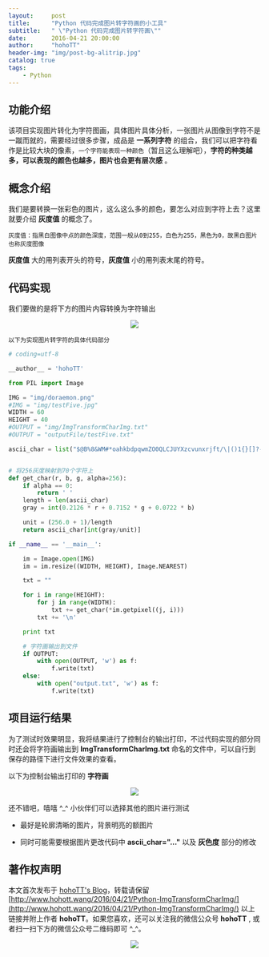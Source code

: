 ```yaml
---
layout:     post
title:      "Python 代码完成图片转字符画的小工具"
subtitle:   " \"Python 代码完成图片转字符画\""
date:       2016-04-21 20:00:00
author:     "hohoTT"
header-img: "img/post-bg-alitrip.jpg"
catalog: true
tags:
    - Python
---
```


## 功能介绍

该项目实现图片转化为字符图画，具体图片具体分析，一张图片从图像到字符不是一蹴而就的，需要经过很多步骤，成品是 **一系列字符** 的组合，我们可以把字符看作是比较大块的像素，`一个字符能表现一种颜色`（暂且这么理解吧），**字符的种类越多，可以表现的颜色也越多，图片也会更有层次感** 。

## 概念介绍

我们是要转换一张彩色的图片，这么这么多的颜色，要怎么对应到字符上去？这里就要介绍 **灰度值** 的概念了。

    灰度值：指黑白图像中点的颜色深度，范围一般从0到255，白色为255，黑色为0，故黑白图片也称灰度图像

**灰度值** 大的用列表开头的符号，**灰度值** 小的用列表末尾的符号。

## 代码实现

我们要做的是将下方的图片内容转换为字符输出

<div align="center"><img src="http://www.hohott.wang/img/writing_img/2016-4-21/doraemon.png"/></div>


`以下为实现图片转字符的具体代码部分`

```python
# coding=utf-8

__author__ = 'hohoTT'

from PIL import Image

IMG = "img/doraemon.png"
#IMG = "img/testFive.jpg"
WIDTH = 60
HEIGHT = 40
#OUTPUT = "img/ImgTransformCharImg.txt"
#OUTPUT = "outputFile/testFive.txt"

ascii_char = list("$@B%8&WM#*oahkbdpqwmZO0QLCJUYXzcvunxrjft/\|()1{}[]?-_+~<>i!lI;:,\"^`'. ")


# 将256灰度映射到70个字符上
def get_char(r, b, g, alpha=256):
    if alpha == 0:
        return ' '
    length = len(ascii_char)
    gray = int(0.2126 * r + 0.7152 * g + 0.0722 * b)

    unit = (256.0 + 1)/length
    return ascii_char[int(gray/unit)]

if __name__ == '__main__':

    im = Image.open(IMG)
    im = im.resize((WIDTH, HEIGHT), Image.NEAREST)

    txt = ""

    for i in range(HEIGHT):
        for j in range(WIDTH):
            txt += get_char(*im.getpixel((j, i)))
        txt += '\n'

    print txt

    # 字符画输出到文件
    if OUTPUT:
        with open(OUTPUT, 'w') as f:
            f.write(txt)
    else:
        with open("output.txt", 'w') as f:
            f.write(txt)
```

## 项目运行结果

为了测试时效果明显，我将结果进行了控制台的输出打印，不过代码实现的部分同时还会将字符画输出到 **ImgTransformCharImg.txt** 命名的文件中，可以自行到保存的路径下进行文件效果的查看。

以下为控制台输出打印的 **字符画**


<div align="center"><img src="http://www.hohott.wang/img/writing_img/2016-4-21/result.png"/></div>

还不错吧，嘻嘻 ^_^
小伙伴们可以选择其他的图片进行测试

* 最好是轮廓清晰的图片，背景明亮的额图片

* 同时可能需要根据图片更改代码中 **ascii_char="..."** 以及 **灰色度** 部分的修改


## 著作权声明
本文首次发布于 [hohoTT's Blog](http://www.hohott.wang/)，转载请保留 [http://www.hohott.wang/2016/04/21/Python-ImgTransformCharImg/](http://www.hohott.wang/2016/04/21/Python-ImgTransformCharImg/) 以上链接并附上作者 **hohoTT**。如果您喜欢，还可以关注我的微信公众号 **hohoTT** , 或者扫一扫下方的微信公众号二维码即可 ^_^。
<div align="center"><img src="http://www.hohott.wang/img/WeiXinImg.jpg"/></div>